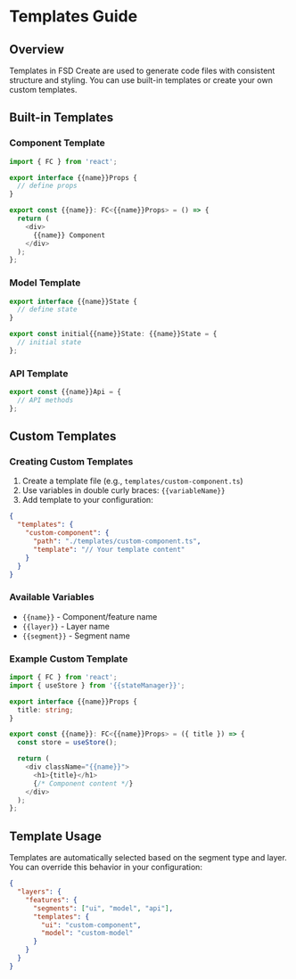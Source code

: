 # Templates Guide

## Overview

Templates in FSD Create are used to generate code files with consistent structure and styling. You can use built-in templates or create your own custom templates.

## Built-in Templates

### Component Template

```typescript
import { FC } from 'react';

export interface {{name}}Props {
  // define props
}

export const {{name}}: FC<{{name}}Props> = () => {
  return (
    <div>
      {{name}} Component
    </div>
  );
};
```

### Model Template

```typescript
export interface {{name}}State {
  // define state
}

export const initial{{name}}State: {{name}}State = {
  // initial state
};
```

### API Template

```typescript
export const {{name}}Api = {
  // API methods
};
```

## Custom Templates

### Creating Custom Templates

1. Create a template file (e.g., `templates/custom-component.ts`)
2. Use variables in double curly braces: `{{variableName}}`
3. Add template to your configuration:

```json
{
  "templates": {
    "custom-component": {
      "path": "./templates/custom-component.ts",
      "template": "// Your template content"
    }
  }
}
```

### Available Variables

- `{{name}}` - Component/feature name
- `{{layer}}` - Layer name
- `{{segment}}` - Segment name

### Example Custom Template

```typescript
import { FC } from 'react';
import { useStore } from '{{stateManager}}';

export interface {{name}}Props {
  title: string;
}

export const {{name}}: FC<{{name}}Props> = ({ title }) => {
  const store = useStore();

  return (
    <div className="{{name}}">
      <h1>{title}</h1>
      {/* Component content */}
    </div>
  );
};
```

## Template Usage

Templates are automatically selected based on the segment type and layer. You can override this behavior in your configuration:

```json
{
  "layers": {
    "features": {
      "segments": ["ui", "model", "api"],
      "templates": {
        "ui": "custom-component",
        "model": "custom-model"
      }
    }
  }
}
```

